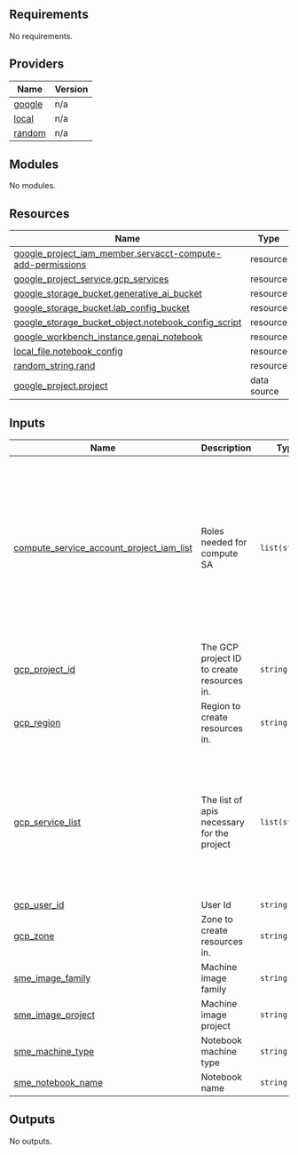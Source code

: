 ## Requirements

No requirements.

## Providers

| Name | Version |
|------|---------|
| <a name="provider_google"></a> [google](#provider\_google) | n/a |
| <a name="provider_local"></a> [local](#provider\_local) | n/a |
| <a name="provider_random"></a> [random](#provider\_random) | n/a |

## Modules

No modules.

## Resources

| Name | Type |
|------|------|
| [google_project_iam_member.servacct-compute-add-permissions](https://registry.terraform.io/providers/hashicorp/google/latest/docs/resources/project_iam_member) | resource |
| [google_project_service.gcp_services](https://registry.terraform.io/providers/hashicorp/google/latest/docs/resources/project_service) | resource |
| [google_storage_bucket.generative_ai_bucket](https://registry.terraform.io/providers/hashicorp/google/latest/docs/resources/storage_bucket) | resource |
| [google_storage_bucket.lab_config_bucket](https://registry.terraform.io/providers/hashicorp/google/latest/docs/resources/storage_bucket) | resource |
| [google_storage_bucket_object.notebook_config_script](https://registry.terraform.io/providers/hashicorp/google/latest/docs/resources/storage_bucket_object) | resource |
| [google_workbench_instance.genai_notebook](https://registry.terraform.io/providers/hashicorp/google/latest/docs/resources/workbench_instance) | resource |
| [local_file.notebook_config](https://registry.terraform.io/providers/hashicorp/local/latest/docs/resources/file) | resource |
| [random_string.rand](https://registry.terraform.io/providers/hashicorp/random/latest/docs/resources/string) | resource |
| [google_project.project](https://registry.terraform.io/providers/hashicorp/google/latest/docs/data-sources/project) | data source |

## Inputs

| Name | Description | Type | Default | Required |
|------|-------------|------|---------|:--------:|
| <a name="input_compute_service_account_project_iam_list"></a> [compute\_service\_account\_project\_iam\_list](#input\_compute\_service\_account\_project\_iam\_list) | Roles needed for compute SA | `list(string)` | <pre>[<br>  "roles/aiplatform.admin",<br>  "roles/artifactregistry.admin",<br>  "roles/bigquery.admin",<br>  "roles/cloudbuild.builds.editor",<br>  "roles/cloudbuild.integrations.editor",<br>  "roles/cloudfunctions.admin",<br>  "roles/iam.serviceAccountAdmin",<br>  "roles/notebooks.admin",<br>  "roles/pubsub.admin",<br>  "roles/resourcemanager.projectIamAdmin",<br>  "roles/storage.admin"<br>]</pre> | no |
| <a name="input_gcp_project_id"></a> [gcp\_project\_id](#input\_gcp\_project\_id) | The GCP project ID to create resources in. | `string` | n/a | yes |
| <a name="input_gcp_region"></a> [gcp\_region](#input\_gcp\_region) | Region to create resources in. | `string` | n/a | yes |
| <a name="input_gcp_service_list"></a> [gcp\_service\_list](#input\_gcp\_service\_list) | The list of apis necessary for the project | `list(string)` | <pre>[<br>  "aiplatform.googleapis.com",<br>  "artifactregistry.googleapis.com",<br>  "bigquery.googleapis.com",<br>  "cloudbuild.googleapis.com",<br>  "cloudresourcemanager.googleapis.com",<br>  "compute.googleapis.com",<br>  "containerregistry.googleapis.com",<br>  "iam.googleapis.com",<br>  "notebooks.googleapis.com"<br>]</pre> | no |
| <a name="input_gcp_user_id"></a> [gcp\_user\_id](#input\_gcp\_user\_id) | User Id | `string` | n/a | yes |
| <a name="input_gcp_zone"></a> [gcp\_zone](#input\_gcp\_zone) | Zone to create resources in. | `string` | n/a | yes |
| <a name="input_sme_image_family"></a> [sme\_image\_family](#input\_sme\_image\_family) | Machine image family | `string` | `"tf-latest-cpu"` | no |
| <a name="input_sme_image_project"></a> [sme\_image\_project](#input\_sme\_image\_project) | Machine image project | `string` | `"deeplearning-platform-release"` | no |
| <a name="input_sme_machine_type"></a> [sme\_machine\_type](#input\_sme\_machine\_type) | Notebook machine type | `string` | `"e2-standard-2"` | no |
| <a name="input_sme_notebook_name"></a> [sme\_notebook\_name](#input\_sme\_notebook\_name) | Notebook name | `string` | `"generative-ai-jupyterlab"` | no |

## Outputs

No outputs.

